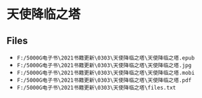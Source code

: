 # 天使降临之塔

## Files

- `F:/5000G电子书\2021书籍更新\0303\天使降临之塔\天使降临之塔.epub`
- `F:/5000G电子书\2021书籍更新\0303\天使降临之塔\天使降临之塔.jpg`
- `F:/5000G电子书\2021书籍更新\0303\天使降临之塔\天使降临之塔.mobi`
- `F:/5000G电子书\2021书籍更新\0303\天使降临之塔\天使降临之塔.pdf`
- `F:/5000G电子书\2021书籍更新\0303\天使降临之塔\files.txt`
